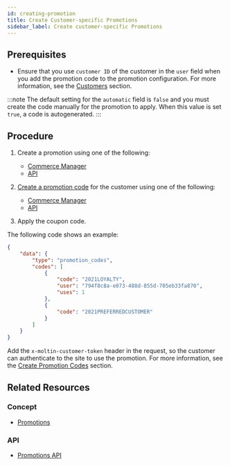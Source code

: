 ```yaml
---
id: creating-promotion
title: Create Customer-specific Promotions
sidebar_label: Create customer-specific Promotions
---
```


## Prerequisites

- Ensure that you use `customer ID` of the customer in the `user` field when you add the promotion code to the promotion configuration. For more information, see the [Customers](../../api/customers-and-accounts/customers/index.md) section.

:::note
The default setting for the `automatic` field is `false` and you must create the code manually for the promotion to apply. When this value is set `true`, a code is autogenerated.
:::

## Procedure

1. Create a promotion using one of the following:

    - [Commerce Manager](../../dashboard/promotions/promotions.md)
    - [API](../../api/promotions/index.md)

1. [Create a promotion code](../../api/promotions/create-promotion-codes.html) for the customer using one of the following:

    - [Commerce Manager](../../dashboard/promotions/promotions.md#adding-single-code)
    - [API](../../api/promotions/create-promotion-codes.md)

1. Apply the coupon code.

The following code shows an example:

```json
{
    "data": {
        "type": "promotion_codes",
        "codes": [
            {
                "code": "2021LOYALTY",
                "user": "794f8c8a-e073-488d-855d-705eb33fa870",
                "uses": 1
            },
            {
                "code": "2021PREFERREDCUSTOMER"
            }
        ]
    }
}
```

Add the `x-moltin-customer-token` header in the request, so the customer can authenticate to the site to use the promotion. For more information, see the [Create Promotion Codes](../../api/carts-and-orders/carts/add-promotion-to-cart.html) section.

## Related Resources

### Concept

- [Promotions](../../concepts/promotions.md)

### API

- [Promotions API](../../api/promotions/index.md)
